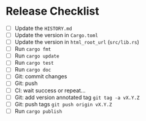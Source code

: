 # Release Checklist

- [ ] Update the `HISTORY.md`
- [ ] Update the version in `Cargo.toml`
- [ ] Update the version in `html_root_url` (`src/lib.rs`)
- [ ] Run `cargo fmt`
- [ ] Run `cargo update`
- [ ] Run `cargo test`
- [ ] Run `cargo doc`
- [ ] Git: commit changes
- [ ] Git: push
- [ ] CI: wait success or repeat...
- [ ] Git: add version annotated tag `git tag -a vX.Y.Z`
- [ ] Git: push tags `git push origin vX.Y.Z`
- [ ] Run `cargo publish`
